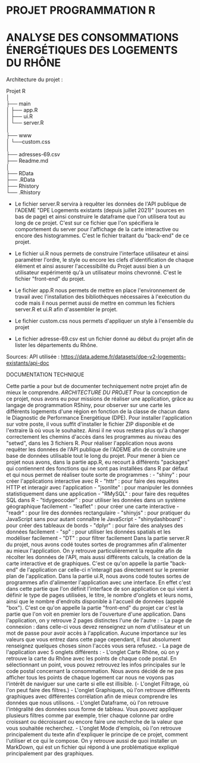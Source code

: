 <h1>PROJET PROGRAMMATION R</h1>
<h1>ANALYSE DES CONSOMMATIONS ÉNERGÉTIQUES DES LOGEMENTS DU RHÔNE</h1>


Architecture du projet :<br>

Projet R<br>
    │<br>
    ├── main<br>
    │       ├── app.R<br>
    │       ├── ui.R<br>
    │       └── server.R<br>
    │<br>
    ├── www <br>
    │       └──custom.css<br>
    │<br>
    ├── adresses-69.csv<br>
    ├── Readme.md<br>
    │<br>
    ├── RData<br>
    ├── .RData<br>
    ├── Rhistory<br>
    └── .Rhistory<br>


- Le fichier server.R servira à requêter les données de l'API publique de l'ADEME "DPE Logements existants (depuis juillet 2021)" (sources en bas de page) et ainsi construire le dataframe que l'on utilisera tout au long de ce projet. C'est sur ce fichier que l'on spécifiera le comportement du server pour l'affichage de la carte interactive ou encore des histogrammes. C'est le fichier traitant du "back-end" de ce projet.

- Le fichier ui.R nous permets de construire l'interface utilisateur et ainsi paramétrer l'ordre, le style ou encore les clefs d'identification de chaque élément et ainsi assurer l'accessibilité du Projet aussi bien à un utilisateur expérimenté qu'à un utilisateur moins chevronné. C'est le fichier "front-end" du projet.

- Le fichier app.R nous permets de mettre en place l'environnement de travail avec l'installation des bibliothèques nécessaires à l'exécution du code mais il nous permet aussi de mettre en commun les fichiers server.R et ui.R afin d'assembler le projet.

- Le fichier custom.css nous permets d'appliquer un style à l'ensemble du projet

- Le fichier adresse-69.csv est un fichier donné au début du projet afin de lister les départements du Rhône.

Sources:
	API utilisée :
	https://data.ademe.fr/datasets/dpe-v2-logements-existants/api-doc




DOCUMENTATION TECHNIQUE

Cette partie a pour but de documenter techniquement notre projet afin de mieux le comprendre.
*ARCHITECTURE DU PROJET*
Pour la conception de ce projet, nous avons eu pour missions de réaliser une application, grâce au langage de programmation RShiny, pour observer sur une carte les différents logements d'une région en fonction de la classe de chacun dans le Diagnostic de Performance Energétique (DPE).
Pour installer l'application sur votre poste, il vous suffit d'installer le fichier ZIP disponible et de l'extraire là où vous le souhaitez. Ainsi il ne vous restera plus qu'à changer correctement les chemins d'accès dans les programmes au niveau des "setwd", dans les 3 fichiers R.
Pour réaliser l'application nous avons requêter les données de l'API publique de l'ADEME afin de construire une base de données utilisable tout le long du projet.
Pour mener à bien ce projet nous avons, dans la partie app.R, eu recourt à différents "packages" qui contiennent des fonctions qui ne sont pas installées dans R par défaut et qui nous permet de réaliser toute sorte de programmes : 
	- "shiny" : pour créer l'applications interactive avec R
	- "httr" : pour faire des requêtes HTTP et interagir avec l'application
	- "jsonlite" : pour manipuler les données statistiquement dans une application
	- "RMySQL" : pour faire des requêtes SQL dans R
	- "tidygeocoder" : pour utiliser les données dans un système géographique facilement
	- "leaflet" : pour créer une carte interactive
	- "readr" : pour lire des données rectangulaire
	- "shinyjs" : pour pratiquer du JavaScript sans pour autant connaître le JavaScript
	- "shinydashboard" : pour créer des tableaux de bords
	- "dplyr" : pour faire des analyses des données facilement
	- "sp" : pour utiliser les données spatials et les modéliser facilement
	- "DT" : pour filtrer facilement
Dans la partie server.R du projet, nous avons codé toutes sortes de programmes afin d'alimenter au mieux l'application. On y retrouve particulièrement la requête afin de récolter les données de l'API, mais aussi différents calculs, la création de la carte interactive et de graphiques. C'est ce qu'on appelle la partie "back-end" de l'application car celle-ci n'interagit pas directement sur le premier plan de l'application.
Dans la partie ui.R, nous avons codé toutes sortes de programmes afin d'alimenter l'application avec une interface. En effet c'est dans cette partie que l'on définit l'interface de son application ce qui vient à définir le type de pages utilisées, le titre, le nombre d'onglets  et leurs noms, ainsi que le nombre d'endroits disponible à l'accueil de données (appelé "box"). C'est ce qu'on appelle la partie "front-end" du projet car c'est la partie que l'on voit en premier lors de l'ouverture d'une application.
Dans l'application, on y retrouve 2 pages distinctes l'une de l'autre :
	- La page de connexion : dans celle-ci vous devez renseignez un nom d'utilisateur et un mot de passe pour avoir accès à l'application. Aucune importance sur les valeurs que vous entrez dans cette page cependant, il faut absolument renseignez quelques choses sinon l'accès vous sera refusez.
	- La page de l'application avec 5 onglets différents :
		- L'onglet Carte Rhône, où on y retrouve la carte du Rhône avec les points de chaque code postal. En sélectionnant un point, vous pouvez retrouvez les infos principales sur le code postal concernant la consommation. Nous avons décidé de ne pas afficher tous les points de chaque logement car nous ne voyons pas l'intérêt de naviguer sur une carte si elle est illisible.
		(- L'onglet Filtrage, où l'on peut faire des filtres.) 
		- L'onglet Graphiques, où l'on retrouve différents graphiques avec différentes corrélation afin de mieux comprendre les données que nous utilisons.
		- L'onglet Dataframe, où l'on retrouve l'intégralité des données sous forme de tableau. Vous pouvez appliquer plusieurs filtres comme par exemple, trier chaque colonne par ordre croissant ou décroissant ou encore faire une recherche de la valeur que vous souhaitée recherchez.
		- L'onglet Mode d'emplois, où l'on retrouve principalement du texte afin d'expliquer le principe de ce projet, comment l'utiliser et ce qui le compose. On y retrouve aussi de quoi installer un MarkDown, qui est un fichier qui répond à une problématique expliqué principalement par des graphiques. 
 
